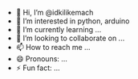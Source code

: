 - 👋 Hi, I’m @idkilikemach
- 👀 I’m interested in python, arduino
- 🌱 I’m currently learning ...
- 💞️ I’m looking to collaborate on ...
- 📫 How to reach me ...
- 😄 Pronouns: ...
- ⚡ Fun fact: ...

<!---
idkilikemach/idkilikemach is a ✨ special ✨ repository because its `README.md` (this file) appears on your GitHub profile.
You can click the Preview link to take a look at your changes.
--->
